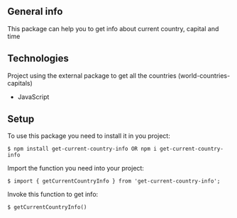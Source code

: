 ## General info

This package can help you to get info about current country, capital and time

## Technologies

Project using the external package to get all the countries (world-countries-capitals)

- JavaScript

## Setup

To use this package you need to install it in you project:

```
$ npm install get-current-country-info OR npm i get-current-country-info
```

Import the function you need into your project:

```
$ import { getCurrentCountryInfo } from 'get-current-country-info';
```

Invoke this function to get info:

```
$ getCurrentCountryInfo()
```

